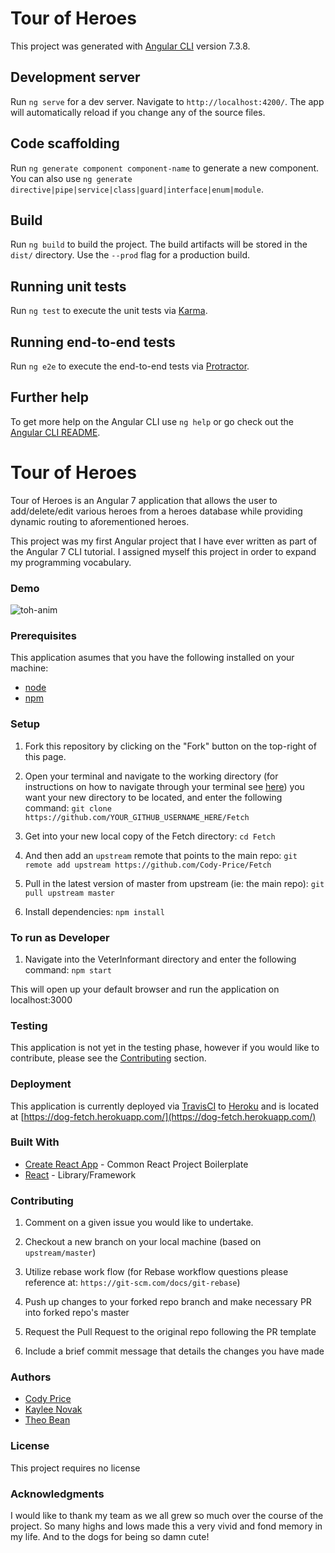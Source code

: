 # Tour of Heroes

This project was generated with [Angular CLI](https://github.com/angular/angular-cli) version 7.3.8.

## Development server

Run `ng serve` for a dev server. Navigate to `http://localhost:4200/`. The app will automatically reload if you change any of the source files.

## Code scaffolding

Run `ng generate component component-name` to generate a new component. You can also use `ng generate directive|pipe|service|class|guard|interface|enum|module`.

## Build

Run `ng build` to build the project. The build artifacts will be stored in the `dist/` directory. Use the `--prod` flag for a production build.

## Running unit tests

Run `ng test` to execute the unit tests via [Karma](https://karma-runner.github.io).

## Running end-to-end tests

Run `ng e2e` to execute the end-to-end tests via [Protractor](http://www.protractortest.org/).

## Further help

To get more help on the Angular CLI use `ng help` or go check out the [Angular CLI README](https://github.com/angular/angular-cli/blob/master/README.md).












# Tour of Heroes

Tour of Heroes is an Angular 7 application that allows the user to add/delete/edit various heroes from a heroes database while providing dynamic routing to aforementioned heroes.

This project was my first Angular project that I have ever written as part of the Angular 7 CLI tutorial. I assigned myself this project in order to expand my programming vocabulary.

### Demo

![toh-anim](https://user-images.githubusercontent.com/40974490/56928660-c38ccf00-6a94-11e9-9cfa-16cd3f52e9d4.gif)

### Prerequisites

This application asumes that you have the following installed on your machine:

- [node](https://www.npmjs.com/get-npm)
- [npm](https://www.npmjs.com/get-npm)

### Setup

1. Fork this repository by clicking on the "Fork" button on the top-right of this page.

2. Open your terminal and navigate to the working directory (for instructions on how to navigate through your terminal see [here](https://ccrma.stanford.edu/guides/planetccrma/terminal.html)) you want your new directory to be located, and enter the following command:
`git clone https://github.com/YOUR_GITHUB_USERNAME_HERE/Fetch`

3. Get into your new local copy of the Fetch directory:
`cd Fetch`

4. And then add an `upstream` remote that points to the main repo:
`git remote add upstream https://github.com/Cody-Price/Fetch`

5. Pull in the latest version of master from upstream (ie: the main repo):
`git pull upstream master`

7. Install dependencies:
`npm install`

### To run as Developer

1. Navigate into the VeterInformant directory and enter the following command:
`npm start`

This will open up your default browser and run the application on localhost:3000

### Testing

This application is not yet in the testing phase, however if you would like to contribute, please see the <a href="#contributing">Contributing</a> section.

### Deployment

This application is currently deployed via [TravisCI](https://travis-ci.org/) to [Heroku](https://www.heroku.com/) and is located at [https://dog-fetch.herokuapp.com/](https://dog-fetch.herokuapp.com/)

### Built With

- [Create React App](https://github.com/facebook/create-react-app) - Common React Project Boilerplate
- [React](https://reactjs.org/) - Library/Framework

<p id="contributing"></p>

### Contributing

1. Comment on a given issue you would like to undertake.

2. Checkout a new branch on your local machine (based on `upstream/master`)

3. Utilize rebase work flow (for Rebase workflow questions please reference at: `https://git-scm.com/docs/git-rebase`)

4. Push up changes to your forked repo branch and make necessary PR into forked repo's master

5. Request the Pull Request to the original repo following the PR template

6. Include a brief commit message that details the changes you have made

### Authors

- [Cody Price](https://github.com/cody-price)
- [Kaylee Novak](https://github.com/kayleenovak)
- [Theo Bean](https://github.com/b3an5)

### License

This project requires no license

### Acknowledgments

I would like to thank my team as we all grew so much over the course of the project. So many highs and lows made this a very vivid and fond memory in my life. And to the dogs for being so damn cute!
